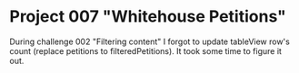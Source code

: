#  Project 007 "Whitehouse Petitions"

During challenge 002 "Filtering content" I forgot to update tableView row's count (replace petitions to filteredPetitions). It took some time to figure it out.
